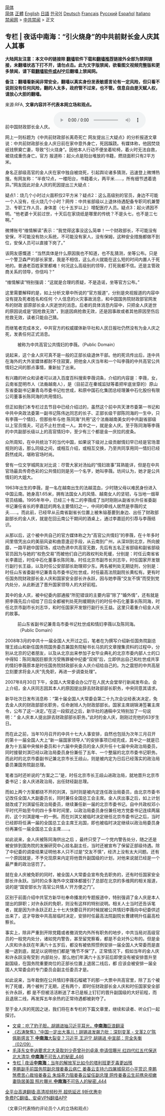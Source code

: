  <!-- 面包屑导航 --> <div class="breadcrumb"><!-- GTranslate: https://gtranslate.io/ -->  <div class="switcher notranslate">  <div class="selected">  <a href="#" onclick="return false;"> 简体</a>  </div>  <div class="option">  <a href="https://www.bannedbook.org" onclick="doGTranslate('zh-CN|zh-CN');jQuery('div.switcher div.selected a').html(jQuery(this).html());return false;" title="简体中文" class="nturl selected"> 简体</a>  <a href="https://www.bannedbook.org/zh-tw/" onclick="doGTranslate('zh-CN|zh-TW');jQuery('div.switcher div.selected a').html(jQuery(this).html());return false;" title="繁體中文" class="nturl"> 正體</a>  <a href="https://www.bannedbook.org/en/" onclick="doGTranslate('zh-CN|en');jQuery('div.switcher div.selected a').html(jQuery(this).html());return false;" title="English" class="nturl"> English</a>  <a href="https://www.bannedbook.org/ja/" onclick="doGTranslate('zh-CN|ja');jQuery('div.switcher div.selected a').html(jQuery(this).html());return false;" title="日本語" class="nturl"> 日語</a>  <a href="https://www.bannedbook.org/ko/" onclick="doGTranslate('zh-CN|ko');jQuery('div.switcher div.selected a').html(jQuery(this).html());return false;" title="한국어" class="nturl"> 한국어</a>  <a href="https://www.bannedbook.org/de/" onclick="doGTranslate('zh-CN|de');jQuery('div.switcher div.selected a').html(jQuery(this).html());return false;" title="Deutsch" class="nturl"> Deutsch</a>  <a href="https://www.bannedbook.org/fr/" onclick="doGTranslate('zh-CN|fr');jQuery('div.switcher div.selected a').html(jQuery(this).html());return false;" title="Français" class="nturl"> Français</a>  <a href="https://www.bannedbook.org/ru/" onclick="doGTranslate('zh-CN|ru');jQuery('div.switcher div.selected a').html(jQuery(this).html());return false;" title="Русский" class="nturl"> Русский</a>  <a href="https://www.bannedbook.org/es/" onclick="doGTranslate('zh-CN|es');jQuery('div.switcher div.selected a').html(jQuery(this).html());return false;" title="Español" class="nturl"> Español</a>  <a href="https://www.bannedbook.org/it/" onclick="doGTranslate('zh-CN|it');jQuery('div.switcher div.selected a').html(jQuery(this).html());return false;" title="Italiano" class="nturl"> Italiano</a>  </div>  </div>      <div class='breadcrumb-sub'><!-- Breadcrumb NavXT 6.3.0 --> <a href="https://www.bannedbook.org/" class="home">禁闻网</a> &gt; <a href="https://www.bannedbook.org/bnews/cbnews/" class="category">中共禁闻</a> &gt; 正文</div></div><h2>专栏 | 夜话中南海：“引火烧身”的中共前财长金人庆其人其事</h2> <p class="notice"><b>大陆网友注意：本文中的链接除 <a href="https://github.com/bannedbook/fanqiang" >翻墙</a>软件下载和<a href="https://github.com/killgcd/justmysocks/blob/master/README.md">翻墙推荐</a>链接外全部为禁网链接，未翻墙状态下打不开，请勿点击。此为文字版禁闻，欲看图文视频完整版和更多禁闻，请下载<a href="https://github.com/bannedbook/fanqiang">翻墙软件或APP</a>后翻墙上禁闻网。</p><p>备注：翻墙看新闻非常安全，翻墙以真实身份发表敏感言论有一定风险，但只看不说则没有任何风险，翻的人太多，政府管不过来，也不管。信息自由是天赋人权，请放心大胆的翻墙。</b></p>  <div class="entry"> <p>来源:RFA, <strong>文章内容并不代表本网立场和观点。</strong></p> <p>&#21069;&#20013;&#22269;&#36130;&#25919;&#37096;&#38271;&#37329;&#20154;&#24198;&#12290;             <audio controls="controls" preload="metadata" src="https://www.rfa.org/mandarin/zhuanlan/yehuazhongnanhai/gx-08302021141754.html/@@stream" type="audio/mpeg"></audio></p> <p>&#32593;&#19978;&#19968;&#21017;&#26631;&#39064;&#20026;&#12298;&#20013;&#20849;&#21069;&#36130;&#25919;&#37096;&#38271;&#31163;&#22855;&#27515;&#20129; &#32593;&#21451;&#25552;&#20986;&#19977;&#22823;&#30097;&#28857;&#12299;&#30340;&#20998;&#26512;&#25253;&#36947;&#25991;&#31456;&#35828;&#65306;&#20013;&#20849;&#21069;&#36130;&#25919;&#37096;&#38271;&#37329;&#20154;&#24198;&#26085;&#21069;&#22312;&#23478;&#20013;&#24847;&#22806;&#36523;&#20129;&#65292;&#27515;&#22240;&#36426;&#36343;&#12290;&#26377;&#23186;&#20307;&#31216;&#65292;&#20182;&#22240;&#28954;&#28903;&#32440;&#38065;&#31085;&#22880;&#20129;&#22971;&#65292;&#23548;&#33268;&#8220;&#24341;&#28779;&#28903;&#36523;&#8221;&#12290;&#22240;&#20182;&#26412;&#20154;&#34892;&#21160;&#19981;&#20415;&#22352;&#30528;&#36718;&#26885;&#65292;&#30528;&#28779;&#26102;&#26080;&#27861;&#33258;&#25937;&#65292;&#34987;&#28903;&#25104;&#37325;&#20260;&#36523;&#20129;&#12290;&#23448;&#26041; &#25253;&#36947;&#31216;&#65306;&#36215;&#28779;&#28857;&#26159;&#38451;&#21488;&#22534;&#25918;&#30340;&#20070;&#31821;&#65292;&#29123;&#28903;&#38754;&#31215;&#21482;&#26377;2&#24179;&#26041;&#31859;&#12290;</p> <p>&#36523;&#21517;&#27491;&#37096;&#32423;&#39640;&#23448;&#30340;&#37329;&#20154;&#24198;&#22312;&#23478;&#20013;&#29420;&#33258;&#34987;&#28903;&#27515;&#65292;&#24341;&#36215;&#33286;&#35770;&#35832;&#22810;&#29468;&#27979;&#65292;&#36805;&#36895;&#30331;&#19978;&#24494;&#21338;&#28909;&#25628;&#12290;&#26377;&#32593;&#21451;&#31216;&#65306;&#8220;&#21322;&#22812;12&#28857;&#65292;&#19968;&#27004;&#38451;&#21488;&#65292;&#20070;&#31821;&#30528;&#28779;&#65292;&#20004;&#24179;&#31859;&#8230;&#8230;&#65292;&#25152;&#26377;&#32454;&#33410;&#36879;&#30528;&#35809;&#24322;&#12290;&#8221;&#32593;&#21451;&#22240;&#27492;&#23545;&#37329;&#20154;&#24198;&#30340;&#27515;&#22240;&#25552;&#20986;&#19977;&#22823;&#30097;&#28857;&#65306;</p> <p>&#30097;&#28857;1&#65306;&#28903;&#20960;&#20010;&#23567;&#26102;&#36807;&#28779;&#38754;&#31215;&#20165;2&#24179;&#26041;&#31859;&#65311;&#30097;&#28857;2&#65306;&#36825;&#20040;&#39640;&#32423;&#21035;&#30340;&#23448;&#21592;&#65292;&#36523;&#36793;&#19981;&#21487;&#33021;&#19968;&#20010;&#20154;&#27809;&#26377;&#65292;&#20219;&#28779;&#28903;&#20960;&#20010;&#23567;&#26102;&#65311;&#32593;&#20256;&#65306;&#20013;&#20849;&#30465;&#37096;&#32423;&#20197;&#19978;&#36864;&#20241;&#24453;&#36935;&#37197;&#22791;&#19987;&#32844;&#21496;&#26426;&#20860;&#35686;&#21355;&#12289;&#19987;&#32844;&#24037;&#20316;&#20154;&#21592;&#65292;&#36523;&#20307;&#24046;&#65288;&#19971;&#21313;&#20116;&#23681;&#20197;&#19978;&#65289;&#22686;&#37197;&#21307;&#30103;&#20154;&#21592;&#12290;&#30097;&#28857;3&#65306;&#36215;&#28779;&#35825;&#22240;&#19981;&#26126;&#12290;&#8220;&#20182;&#32769;&#23110;&#21313;&#22825;&#21069;&#36807;&#19990;&#65292;&#21313;&#22825;&#21518;&#22312;&#23478;&#28903;&#32440;&#26159;&#21738;&#37324;&#30340;&#20256;&#32479;&#65311;&#19981;&#26159;&#22836;&#19971;&#65292;&#20063;&#19981;&#26159;&#19977;&#19971;&#21834;&#12290;&#8221;</p> <p>&#24494;&#21338;&#36134;&#21495;&#8220;&#32500;&#24773;&#35299;&#35835;&#8221;&#34920;&#31034;&#65306;&#8220;&#25105;&#35273;&#24471;&#36825;&#20107;&#27809;&#36825;&#20040;&#31616;&#21333;&#65281;&#19968;&#20010;&#36130;&#25919;&#37096;&#38271;&#65292;&#19981;&#21487;&#33021;&#27809;&#26377;&#23433;&#20445;&#65292;&#19981;&#21487;&#33021;&#27809;&#26377;&#38450;&#28779;&#31995;&#32479;&#65292;&#19981;&#21487;&#33021;&#27809;&#26377;&#23478;&#20154;&#65292;&#27809;&#26377;&#20445;&#22982;&#65292;&#36825;&#31181;&#23433;&#20840;&#25514;&#26045;&#37117;&#20570;&#19981;&#21040;&#20301;&#65292;&#23433;&#20445;&#20154;&#21592;&#21487;&#20197;&#30452;&#25509;&#19979;&#23703;&#20102;&#12290;&#8221;</p> <p>&#35813;&#32593;&#21451;&#24863;&#24936;&#36947;&#65306;&#8220;&#24403;&#28982;&#20855;&#20307;&#26159;&#20160;&#20040;&#21407;&#22240;&#25105;&#20063;&#19981;&#30693;&#36947;&#65292;&#20063;&#19981;&#20081;&#29468;&#27979;&#65292;&#22352;&#31561;&#20844;&#24067;&#12290;&#21482;&#26159;&#19968;&#20010;&#35686;&#21355;&#26862;&#20005;&#30340;&#37096;&#38271;&#23478;&#37324;&#65292;&#25105;&#26159;&#19981;&#30456;&#20449;&#65292;&#36825;&#20040;&#28857;&#28779;&#23601;&#33021;&#22312;&#36825;&#20040;&#30701;&#30340;&#26102;&#38388;&#20869;&#32622;&#20154;&#20110;&#27515;&#22320;&#30340;&#12290;&#26222;&#36890;&#32769;&#30334;&#22995;&#23478;&#37324;&#37117;&#38590;&#65281;&#20309;&#20917;&#36825;&#20040;&#39640;&#32423;&#21035;&#30340;&#39046;&#23548;&#65292;&#25171;&#27515;&#25105;&#37117;&#19981;&#20449;&#12290;&#36824;&#26159;&#20027;&#31649;&#25919;&#21830;&#20851;&#31995;&#30340;&#39046;&#23548;&#65292;&#20320;&#20449;&#21527;&#65311;&#8221;</p> <p>&#8220;&#32500;&#24773;&#35299;&#35835;&#8221;&#29305;&#21035;&#24378;&#35843;&#65306;&#8220;&#36825;&#23601;&#26159;&#21512;&#29702;&#30340;&#36136;&#30097;&#65292;&#19981;&#26159;&#36896;&#35875;&#65292;&#22352;&#31561;&#23448;&#26041;&#20844;&#24067;&#12290;&#8221;</p>  <p>&#36825;&#37324;&#38656;&#35201;&#35299;&#37322;&#30340;&#26159;&#65292;&#22914;&#19978;&#20998;&#26512;&#25991;&#31456;&#20013;&#25152;&#35828;&#30340;&#8220;&#23448;&#26041;&#25253;&#36947;&#8220;&#65292;&#20998;&#21035;&#26159;&#22830;&#35270;&#25253;&#36947;&#30340;&#20869;&#23481;&#20013;&#27809;&#26377;&#25552;&#21450;&#27515;&#32773;&#22995;&#21517;&#21644;&#20219;&#20309; &#20010;&#20154;&#20449;&#24687;&#30340;&#28779;&#28798;&#20107;&#25925;&#28040;&#24687;&#65292;&#21644;&#20013;&#22269;&#22269;&#21153;&#38498;&#36130;&#25919;&#37096;&#23448;&#32593;&#21457;&#24067;&#30340;&#36130;&#25919; &#37096;&#21407;&#37096;&#38271;&#37329;&#20154;&#24198;&#36893;&#19990;&#30340;&#28040;&#24687;&#12290;&#21518;&#32773;&#30340;&#20855;&#20307;&#28040;&#24687;&#20869;&#23481;&#20013;&#65292;&#21482;&#25226;&#37329;&#20154;&#24198;&#36893;&#19990;&#30340;&#21407;&#22240;&#35828;&#25104;&#26159;&#8220;&#22240;&#25250;&#25937;&#26080;&#25928;&#8221;&#65292;&#21040;&#24213;&#22240;&#30149;&#25250;&#25937;&#26080;&#25928;&#65292;&#36824;&#26159;&#22240;&#20107;&#25925;&#25110;&#32773;&#20854;&#20182;&#21407;&#22240;&#33267;&#20260;&#21518;&#25250;&#25937;&#26080;&#25928;&#65292;&#35835;&#32773;&#21482;&#33021;&#33258;&#24049;&#29468;&#12290;</p> <p>&#32780;&#32487;&#31508;&#32773;&#23436;&#25104;&#26412;&#25991;&#65292;&#20013;&#20849;&#23448;&#26041;&#30340;&#26435;&#23041;&#23186;&#20307;&#26032;&#21326;&#31038;&#21644;&#20154;&#27665;&#26085;&#25253;&#31038;&#20173;&#28982;&#27809;&#26377;&#20026;&#37329;&#20154;&#24198;&#20043;&#27515;&#65292;&#21457;&#34920;&#20219;&#20309;&#27491;&#24335;&#28040;&#24687;&#12290;</p> <p><figure> <figcaption>&#34987;&#31216;&#20026;&#20013;&#20849;&#39640;&#23448;&#20844;&#20849;&#24773;&#22919;&#30340;&#26446;&#34183;&#12290;&#65288;Public Domain&#65289;</figcaption></figure> <p>&#35828;&#36215;&#26469;&#65292;&#36825;&#20010;&#37329;&#20154;&#24198;&#21487;&#30495;&#19981;&#26159;&#19968;&#33324;&#30340;&#27491;&#37096;&#38271;&#32423;&#36864;&#20241;&#24178;&#37096;&#12290;&#20182;&#30340;&#27515;&#35759;&#20256;&#20986;&#21518;&#65292;&#36830;&#20013;&#20849;&#22312;&#28023;&#22806;&#30340;&#22823;&#22806;&#23459;&#23186;&#20307;&#37117;&#32784;&#19981;&#20303;&#23490;&#23518;&#65292;&#25226;&#20182;&#37329;&#20154;&#24198;&#24403;&#24180;&#21644;&#19968;&#20010;&#21483;&#26446;&#34183;&#30340;&#20013;&#20849;&#39640;&#23448;&#20844;&#20849;&#24773;&#22919;&#20043;&#38388;&#30340;&#37027;&#28857;&#20107;&#24773;&#65292;&#37325;&#26032;&#25199;&#20102;&#20986;&#26469;&#12290;</p> <p>&#26377;&#20852;&#36259;&#30340;&#21548;&#20247;&#21644;&#35835;&#32773;&#21487;&#20197;&#36827;&#20837;&#30334;&#24230;&#30334;&#31185;&#25628;&#32034;&#26446;&#34183;&#35789;&#26465;&#65292;&#20171;&#32461;&#30340;&#20869;&#23481;&#26159;&#65306;&#26446;&#34183;&#65292;&#22899;&#65292;&#20113;&#21335;&#30465;&#26118;&#26126;&#24066;&#20154;&#65288;&#27861;&#35028;&#36234;&#21335;&#20154;&#65289;&#65292;&#26159;&#65288;&#30446;&#21069;&#27491;&#22312;&#31206;&#22478;&#30417;&#29425;&#31561;&#30528;&#25226;&#29282;&#24213;&#22352;&#31359;&#30340;&#65289;&#21407;&#23665;&#19996;&#30465;&#22996;&#21103;&#20070;&#35760;&#20860;&#38738;&#23707;&#24066;&#22996;&#20070;&#35760;&#26460;&#19990;&#25104;&#65292;&#21644;&#21407;&#20013;&#22269;&#30707;&#21270;&#38598;&#22242;&#24635;&#32463;&#29702;&#20860;&#20013;&#30707;&#21270;&#32929;&#20221;&#26377;&#38480;&#20844;&#21496;&#33891;&#20107;&#38271;&#38472;&#21516;&#28023;&#30340;&#20849;&#29992;&#24773;&#22919;&#12290;</p> <p>&#20294;&#27491;&#22914;&#25105;&#20204;&#26412;&#19987;&#26639;&#36807;&#21435;&#33410;&#30446;&#20013;&#24050;&#32463;&#20171;&#32461;&#36807;&#30340;&#65292;&#34429;&#28982;&#36825;&#20010;&#21069;&#20013;&#20849;&#22825;&#27941;&#24066;&#22996;&#31532;&#19968;&#20070;&#35760;&#21644;&#20013;&#20849;&#20013;&#22830;&#25919;&#27861;&#22996;&#31532;&#19968;&#21103;&#20070;&#35760;&#38472;&#20255;&#36798;&#21516;&#24535;&#30340;&#38271;&#23376;&#12289;&#27491;&#37096;&#38271;&#32423;&#24178;&#37096;&#38472;&#21516;&#28023;&#30340;&#19968;&#29983;&#20013;&#65292;&#21482;&#26377;&#26446;&#34183;&#19968;&#20010;&#24773;&#22919;&#65292;&#20294;&#37027;&#20123;&#24180;&#19982;&#20182; &#38472;&#21516;&#28023;&#8220;&#20849;&#29992;&#8221;&#36825;&#20010;&#27861;&#35028;&#36234;&#21335;&#32654;&#22899;&#30340;&#20013;&#20849;&#21103;&#30465;&#37096;&#32423;&#20197;&#19978;&#23448;&#21592;&#24773;&#22827;&#65292;&#21487;&#36828;&#19981;&#27490;&#26460;&#19990;&#25104;&#19968;&#20154;&#12290;&#20854;&#20013;&#20043;&#19968;&#65292;&#23601;&#26159;&#37329;&#20154;&#24198;&#12290;&#33267;&#20110;&#38472;&#21516;&#28023;&#31561;&#26446;&#34183;&#30340;&#20013;&#20849;&#21103;&#37096;&#38271;&#32423;&#20197;&#19978;&#30340;&#39640;&#23448;&#24773;&#22919;&#20013;&#65292;&#33267;&#23569;&#26377;&#19977;&#20010;&#37117;&#26159;&#37329;&#19968;&#24198;&#25289;&#30340;&#30382;&#26465;&#12290;</p> <p>&#20247;&#25152;&#21608;&#30693;&#65292;&#22312;&#20013;&#20849;&#32479;&#27835;&#19979;&#30340;&#24403;&#20195;&#20013;&#22269;&#65292;&#22914;&#26524;&#35828;&#19979;&#32423;&#23545;&#19978;&#32423;&#36129;&#29486;&#24773;&#22919;&#26089;&#24050;&#32463;&#26159;&#23448;&#22330;&#28508;&#35268;&#21017;&#30340;&#35805;&#65292;&#37027;&#20040;&#21516;&#32423;&#20043;&#38388;&#65292;&#25110;&#30456;&#20114;&#20171;&#32461;&#65292;&#25110;&#30456;&#20114;&#20132;&#25442;&#65292;&#20035;&#33267;&#20849;&#21516;&#20139;&#29992;&#21516;&#19968;&#24773;&#22919;&#24050;&#32463;&#34074;&#28982;&#25104;&#39118;&#65292;&#22570;&#31216;&#23448;&#22330;&#26102;&#23578;&#12290;</p> <p>&#26366;&#26377;&#19968;&#20301;&#25991;&#23398;&#22478;&#32593;&#21451;&#23545;&#27604;&#35828;&#65306;&#23613;&#31649;&#22823;&#23478;&#23545;&#27748;&#28799;&#30340;&#8220;&#24773;&#22919;&#25925;&#20107;&#8221;&#32819;&#29087;&#33021;&#35814;&#65292;&#20294;&#26159;&#22312;&#20013;&#20849;&#23448;&#22330;&#26368;&#20855;&#20256;&#22855;&#33394;&#24425;&#30340;&#20844;&#20849;&#24773;&#22919;&#21017;&#26159;&#21478;&#19968;&#20010;&#21517;&#23383;&#65292;&#22905;&#21483;&#26446;&#34183;&#12290;&#22346;&#38388;&#35748;&#20026;&#65292;&#22905;&#25165;&#26159;&#20844;&#20849;&#24773;&#22919;&#30340;&#22823;&#22992;&#22823;&#12290;</p> <p>1963&#24180;&#20986;&#29983;&#30340;&#26446;&#34183;&#65292;&#26159;&#19968;&#21517;&#22312;&#36234;&#21335;&#20986;&#29983;&#30340;&#27861;&#36234;&#28151;&#34880;&#65292;&#23569;&#26102;&#38543;&#29238;&#27597;&#20197;&#38590;&#27665;&#36523;&#20221;&#36827;&#20837;&#20013;&#22269;&#20113;&#21335;&#12290;&#22905;&#36523;&#39640;1.65&#31859;&#65292;&#25317;&#26377;&#27861;&#22269;&#22899;&#20154;&#30340;&#39118;&#24773;&#12289;&#36234;&#21335;&#22899;&#20154;&#30340;&#22362;&#38887;&#65292;&#19982;&#24403;&#22320;&#19968;&#28895;&#33609;&#23448;&#21592;&#32467;&#23130;&#12290;1995&#24180;&#24180;&#20013;&#65292;&#24050;&#32463;&#19977;&#21313;&#26377;&#20108;&#30340;&#26446;&#34183;&#25104;&#20102;&#24403;&#26102;&#21018;&#21018;&#20174;&#21103;&#30465;&#38271;&#21319;&#20219;&#30465;&#22996;&#21103;&#20070;&#35760;&#20860;&#20219;&#30465;&#38271;&#30340;&#26446;&#22025;&#24311;&#30340;&#20004;&#21517;&#20027;&#35201;&#24773;&#22919;&#20043;&#19968;&#65292;&#20013;&#38388;&#30340;&#29301;&#32447;&#20154;&#23621;&#28982;&#26159;&#26446;&#34183;&#30340;&#19976;&#22827;&#8230;&#8230;&#12290;&#32780;&#27492;&#21069;&#65292;&#24050;&#32463;&#26089;&#20174;&#20113;&#21335;&#30465;&#21103;&#30465;&#38271;&#20301;&#32622;&#19978;&#34987;&#26417;&#38229;&#22522;&#35201;&#21040;&#36523;&#36793;&#12289;&#20986;&#20219;&#20102;&#36130;&#25919;&#37096;&#21103;&#37096;&#38271;&#30340;&#37329;&#20154;&#24198;&#65292;&#23601;&#26159;&#22312;&#22238;&#20113;&#21335;&#20844;&#24178;&#26399;&#38388;&#30340;&#37202;&#26700;&#19978;&#65292;&#36890;&#36807;&#26446;&#22025;&#24311;&#30340;&#24341;&#33616;&#19982;&#26446;&#34183;&#32467;&#35782;&#12290;</p>  <p>&#20174;&#37027;&#20197;&#21518;&#65292;&#36825;&#20010;&#34987;&#20013;&#20849;&#33258;&#24049;&#30340;&#23448;&#26041;&#23186;&#20307;&#31216;&#20043;&#20026;&#8220;&#39640;&#23448;&#20844;&#20849;&#24773;&#22919;&#8221;&#30340;&#26446;&#34183;&#65292;&#22312;&#21313;&#24180;&#22810;&#26102;&#38388;&#37324;&#20511;&#20973;&#20986;&#20247;&#30340;&#32654;&#20029;&#39118;&#23039;&#21644;&#26354;&#24847;&#36898;&#36814;&#25163;&#27573;&#65292;&#20174;&#20113;&#21335;&#21040;&#24191;&#24030;&#65292;&#20174;&#28145;&#22323;&#21040;&#21271;&#20140;&#65292;&#25152;&#21521;&#25259;&#38753;&#65292;&#19968;&#36335;&#24179;&#36255;&#20013;&#22269;&#23448;&#22330;&#65292;&#25104;&#21151;&#33394;&#35825;&#20013;&#20849;&#39640;&#23448;&#26080;&#25968;&#65292;&#20808;&#21518;&#26377;&#20116;&#21517;&#27491;&#30465;&#37096;&#32423;&#21644;&#21103;&#30465;&#37096;&#32423;&#23448;&#21592;&#22240;&#20026;&#19982;&#22905;&#30340;&#8220;&#26435;&#33394;&#20132;&#26131;&#8221;&#32780;&#34987;&#20182;&#20204;&#33258;&#24049;&#30340;&#25919;&#26435;&#21028;&#22788;&#27515;&#32531;&#65292;&#20998;&#21035;&#26159;&#65306;&#26102;&#20219;&#20113;&#21335;&#30465;&#30465;&#38271;&#26446;&#22025;&#24311;&#65292;&#26102;&#20219;&#20013;&#30707;&#21270;&#33891;&#20107;&#38271;&#38472;&#21516;&#28023;&#65292;&#26102;&#20219;&#21271;&#20140;&#24066;&#21103;&#24066;&#38271;&#21016;&#24535;&#21326;&#65292;&#26102;&#20219;&#22269;&#23478;&#24320;&#21457;&#38134;&#34892;&#21103;&#34892;&#38271;&#29579;&#30410;&#65292;&#20197;&#21450;&#26102;&#20219;&#20844;&#23433;&#37096;&#37096;&#38271;&#21161;&#29702;&#37073;&#23569;&#19996;&#12290;&#20004;&#21517;&#34987;&#21028;&#22788;&#26080;&#26399;&#24466;&#21009;&#65292;&#20998;&#21035;&#26159;&#65306;&#26102;&#20219;&#23665;&#19996;&#30465;&#22996;&#21103;&#20070;&#35760;&#20860;&#38738;&#23707;&#24066;&#22996;&#20070;&#35760;&#26460;&#19990;&#25104;&#65292;&#26102;&#20219;&#26368;&#39640;&#27861;&#38498;&#21103;&#38498;&#38271;&#40644;&#26494;&#26377;&#12290;&#26356;&#26377;&#26102;&#20219;&#22269;&#21153;&#38498;&#36130;&#25919;&#37096;&#38271;&#37329;&#20154;&#24198;&#21644;&#22269;&#23478;&#23433;&#20840;&#37096;&#38271;&#35768;&#27704;&#36291;&#65292;&#22240;&#19982;&#22905;&#26446;&#34183;&#8220;&#20132;&#21451;&#19981;&#24910;&#8221;&#32780;&#21463;&#21040;&#20826;&#20869;&#22788;&#20998;&#65292;&#20174;&#27492;&#26029;&#36865;&#20102;&#26187;&#21319;&#22269;&#23478;&#39046;&#23548;&#20154;&#30340;&#22823;&#22909;&#21069;&#31243;&#12290;</p> <p>&#20854;&#20013;&#30340;&#37329;&#20154;&#24198;&#65292;&#34987;&#20013;&#32426;&#22996;&#20869;&#37096;&#36890;&#25253;&#8220;&#25152;&#29359;&#38169;&#35823;&#30340;&#20027;&#35201;&#20869;&#23481;&#8221;&#38500;&#20102;&#8220;&#23130;&#22806;&#24773;&#8221;&#65292;&#36824;&#26377;&#23601;&#26159;&#25226;&#26446;&#34183;&#20808;&#21518;&#20171;&#32461;&#32473;&#20102;&#26085;&#21518;&#20840;&#37117;&#34987;&#21028;&#22788;&#27515;&#21009;&#32531;&#26399;&#25191;&#34892;&#30340;&#26102;&#20219;&#20013;&#30707;&#21270;&#33891;&#20107;&#38271;&#38472;&#21516;&#28023;&#65292;&#26102;&#20219;&#21271;&#20140;&#24066;&#21103;&#24066;&#38271;&#21016;&#24535;&#21326;&#65292;&#21644;&#26102;&#20219;&#22269;&#23478;&#24320;&#21457;&#38134;&#34892;&#21103;&#34892;&#38271;&#29579;&#30410;&#12290;&#36825;&#37324;&#21482;&#30528;&#37325;&#20171;&#32461;&#37329;&#20154;&#24198;&#30340;&#25925;&#20107;&#12290;</p> <p><figure> <figcaption>&#21069;&#23665;&#19996;&#30465;&#21103;&#20070;&#35760;&#20860;&#38738;&#23707;&#24066;&#22996;&#20070;&#35760;&#26460;&#19990;&#25104;&#21644;&#24773;&#22919;&#26446;&#34183;&#20197;&#21450;&#38472;&#21516;&#28023;&#12290;&#65288;Public Domain&#65289;</figcaption></figure> <p>2008&#24180;3&#26376;&#30340;&#20013;&#20849;&#21313;&#19968;&#23626;&#20840;&#22269;&#20154;&#22823;&#24320;&#36807;&#20043;&#21518;&#65292;&#31508;&#32773;&#22312;&#20026;&#25776;&#20889;&#20171;&#32461;&#26032;&#20219;&#22269;&#21153;&#38498;&#21103;&#24635;&#29702;&#29579;&#27495;&#23665;&#21644;&#26032;&#20219;&#22269;&#21153;&#38498;&#22269;&#21153;&#22996;&#21592;&#20860;&#22269;&#21153;&#38498;&#31192;&#20070;&#38271;&#39532;&#20975;&#30340;&#25991;&#31456;&#25628;&#38598;&#36164;&#26009;&#30340;&#36807;&#31243;&#20013;&#65292;&#20998;&#21035;&#20174;&#21271;&#20140;&#30340;&#35760;&#32773;&#26379;&#21451;&#65292;&#20197;&#21450;&#20174;&#21271;&#20140;&#20986;&#26469;&#21442;&#21152;&#23376;&#22899;&#27605;&#19994;&#20856;&#31036;&#30340;&#21271;&#20140;&#24066;&#22996;&#20869;&#37096;&#20154;&#22763;&#30340;&#21475;&#20013;&#24471;&#30693;&#65306;&#38472;&#21516;&#28023;&#22240;&#24040;&#39069;&#36138;&#27745;&#21463;&#36159;&#32618;&#34987;&#20013;&#32426;&#22996;&#8220;&#21452;&#35268;&#8221;&#21518;&#65292;&#31435;&#21363;&#20379;&#20986;&#33258;&#24049;&#21644;&#26460;&#19990;&#25104;&#20849;&#20139;&#30340;&#24773;&#22919;&#26446;&#34183;&#21407;&#26412;&#26159;&#26102;&#20219;&#22269;&#21153;&#38498;&#36130;&#25919;&#37096;&#38271;&#37329;&#20154;&#24198;&#20171;&#32461;&#32473;&#33258;&#24049;&#30340;&#12290;&#20026;&#20043;&#38663;&#24594;&#30340;&#20013;&#20849;&#39640;&#23618;&#31435;&#21051;&#35201;&#27714;&#23558;&#37329;&#20154;&#24198;&#8220;&#20808;&#20813;&#32844;&#65292;&#20877;&#36827;&#19968;&#27493;&#35843;&#26597;&#22788;&#29702;&#8221;&#12290;</p> <p>2007&#24180;8&#26376;30&#26085;&#19979;&#21320;&#65292;&#20840;&#22269;&#20154;&#22823;&#24120;&#22996;&#20250;&#21150;&#20844;&#21381;&#22312;&#20154;&#27665;&#22823;&#20250;&#22530;&#20030;&#34892;&#26032;&#38395;&#21457;&#24067;&#20250;&#12290;&#20250;&#19978;&#20171;&#32461;&#65292;&#37329;&#20154;&#24198;&#21516;&#24535;&#22240;&#20854;&#26412;&#20154;&#30340;&#21407;&#22240;&#25552;&#20986;&#36766;&#21435;&#36130;&#25919;&#37096;&#37096;&#38271;&#32844;&#21153;&#65292;&#20013;&#22830;&#21516;&#24847;&#20854;&#35831;&#27714;&#12290;</p> <p>&#26032;&#21326;&#31038;&#27425;&#26085;&#21457;&#24067;&#28040;&#24687;&#31216;&#65306;&#8220;&#31532;&#21313;&#23626;&#20840;&#22269;&#20154;&#22823;&#24120;&#22996;&#20250;&#31532;&#20108;&#21313;&#20061;&#27425;&#20250;&#35758;&#32463;&#34920;&#20915;&#20915;&#23450;&#65292;&#20813;&#21435;&#37329;&#20154;&#24198;&#30340;&#36130;&#25919;&#37096;&#37096;&#38271;&#32844;&#21153;&#65292;&#20219;&#21629;&#35874;&#26093;&#20154;&#20026;&#36130;&#25919;&#37096;&#37096;&#38271;&#12290;&#22269;&#23478;&#20027;&#24109;&#32993;&#38182;&#28059;&#31614;&#32626;&#20027;&#24109;&#20196;&#65292;&#20844;&#24067;&#20102;&#36825;&#19968;&#20915;&#23450;&#12290;&#8221;&#22312;&#36825;&#19968;&#27573;&#21465;&#36848;&#20043;&#21518;&#65292;&#26032;&#21326;&#31038;&#30340;&#36890;&#31295;&#20013;&#21448;&#29305;&#21035;&#21152;&#20102;&#19968;&#21477;&#35828;&#26126;&#65306;&#8220; &#37329;&#20154;&#24198;&#26412;&#20154;&#25552;&#20986;&#36766;&#21435;&#36130;&#25919;&#37096;&#37096;&#38271;&#32844;&#21153;&#12290;&#8221;&#27492;&#26102;&#30340;&#37329;&#20154;&#24198;&#65292;&#21018;&#21018;&#36807;&#23436;&#20182;&#30340;63&#23681;&#29983;&#26085;&#12290;</p> <p>&#32780;&#22312;&#27492;&#20043;&#21069;&#65292;&#24403;&#24180;10&#26376;&#21484;&#24320;&#30340;&#20013;&#20849;&#21313;&#19971;&#22823;&#20154;&#20107;&#23433;&#25490;&#65292;&#33258;&#28982;&#20063;&#21253;&#25324;&#20026;&#27425;&#24180;&#19977;&#26376;&#21484;&#24320;&#30340;&#31532;&#21313;&#19968;&#23626;&#20840;&#22269;&#20154;&#22823;&#19978;&#8220;&#26032;&#19968;&#23626;&#22269;&#23478;&#39046;&#23548;&#20154;&#8221;&#30340;&#23433;&#25490;&#20107;&#39033;&#24050;&#32463;&#23436;&#25104;&#65292;&#20854;&#20013;&#20043;&#19968;&#23601;&#26159;&#24050;&#36523;&#20026;&#21313;&#20116;&#23626;&#20013;&#22830;&#20505;&#34917;&#22996;&#21592;&#21644;&#21313;&#20845;&#23626;&#20013;&#22830;&#22996;&#21592;&#30340;&#37329;&#20154;&#24198;&#21319;&#20219;&#21313;&#19971;&#23626;&#20013;&#22830;&#25919;&#27835;&#23616;&#22996;&#21592;&#65292;&#21516;&#26102;&#25509;&#26367;&#21016;&#28103;&#24050;&#32463;&#20197;&#25919;&#27835;&#23616;&#22996;&#21592;&#36523;&#20221;&#20860;&#20219;&#20102;&#20116;&#24180;&#12289;&#19968;&#20010;&#25972;&#23626;&#30340;&#21271;&#20140;&#24066;&#22996;&#20070;&#35760;&#32844;&#21153;&#12290;&#32780;&#27492;&#26102;&#30340;&#21271;&#20140;&#24066;&#22996;&#21103;&#20070;&#35760;&#20860;&#21271;&#20140;&#24066;&#38271;&#29579;&#27495;&#23665;&#65292;&#21017;&#26159;&#34987;&#20869;&#23450;&#20026;&#26085;&#21518;&#24050;&#32463;&#33853;&#23454;&#30340;&#25919;&#27835;&#23616;&#22996;&#21592;&#20860;&#22269;&#21153;&#38498;&#21103;&#24635;&#29702;&#12290;</p> <p>&#31508;&#32773;&#24403;&#26102;&#36824;&#21548;&#35828;&#30340;&#8220;&#26041;&#26696;&#20043;&#20108;&#8221;&#26159;&#65292;&#26102;&#20219;&#21271;&#20140;&#24066;&#38271;&#29579;&#27495;&#23665;&#36827;&#25919;&#27835;&#23616;&#65292;&#23601;&#22320;&#26187;&#21319;&#21271;&#20140;&#24066;&#22996;&#20070;&#35760;&#65307;&#37329;&#20154;&#24198;&#36827;&#25919;&#27835;&#23616;&#65292;&#20986;&#20219;&#36130;&#32463;&#21103;&#24635;&#29702;&#12290;</p> <p>&#32780;&#22914;&#19978;&#20004;&#20010;&#26041;&#26696;&#37117;&#32469;&#19981;&#24320;&#30340;&#21016;&#28103;&#65292;&#24403;&#26102;&#21017;&#26159;&#34987;&#20869;&#23450;&#36830;&#20219;&#25919;&#27835;&#23616;&#22996;&#21592;&#65292;&#30001;&#21271;&#20140;&#24066;&#22996;&#20070;&#35760;&#25913;&#20219;&#20840;&#22269;&#20154;&#22823;&#21103;&#22996;&#21592;&#38271;&#65292;&#21516;&#26102;&#20860;&#20219;&#20840;&#22269;&#24635;&#24037;&#20250;&#20027;&#24109;&#12290;&#37329;&#20154;&#24198;&#20986;&#20107;&#20043;&#21518;&#65292;&#22914;&#19978;&#35745;&#21010;&#23601;&#25913;&#25104;&#20102;&#21016;&#28103;&#30041;&#20219;&#25919;&#27835;&#23616;&#22996;&#21592;&#65292;&#32487;&#32493;&#20860;&#20219;&#26032;&#19968;&#23626;&#30340;&#21271;&#20140;&#24066;&#22996;&#20070;&#35760;&#12290;&#33258;&#20013;&#20849;&#25919;&#26435;&#37011;&#23567;&#24179;&#26102;&#20195;&#24320;&#22987;&#33267;&#20170;&#30340;&#22235;&#21313;&#22810;&#24180;&#26102;&#38388;&#37324;&#65292;&#20197;&#25919;&#27835;&#23616;&#22996;&#21592;&#36523;&#20221;&#20860;&#20219;&#22320;&#26041;&#20826;&#22996;&#20070;&#35760;&#36830;&#32493;&#20004;&#23626;&#30340;&#65292;&#36825;&#20010;&#21016;&#28103;&#26159;&#21807;&#19968;&#30340;&#19968;&#20363;&#12290;&#32780;&#22312;&#21016;&#28103;&#21448;&#34987;&#20020;&#26102;&#20915;&#23450;&#32487;&#20219;&#21271;&#20140;&#24066;&#22996;&#20070;&#35760;&#20043;&#21518;&#65292;&#24403;&#26102;&#24050;&#32463;&#21363;&#23558;&#20219;&#28385;&#19968;&#23626;&#30340;&#20840;&#22269;&#24635;&#24037;&#20250;&#20027;&#24109;&#29579;&#20806;&#22269;&#65292;&#21363;&#20063;&#34987;&#20020;&#26102;&#20915;&#23450;&#32487;&#32493;&#20197;&#25919;&#27835;&#23616;&#22996;&#21592;&#36523;&#20221;&#20877;&#20860;&#20219;&#19968;&#23626;&#20840;&#22269;&#24635;&#24037;&#20250;&#20027;&#24109;&#8230;&#8230;&#12290;</p>  <p>&#22914;&#27492;&#35828;&#26469;&#65292;&#37329;&#20154;&#24198;&#34987;&#38472;&#21516;&#28023;&#20379;&#20986;&#20043;&#21518; &#65292;&#26368;&#32456;&#21482;&#21463;&#20102;&#19968;&#20010;&#20826;&#20869;&#35686;&#21578;&#22788;&#20998;&#65292;&#38543;&#20043;&#36824;&#26159;&#34987;&#23433;&#25490;&#21040;&#22269;&#21153;&#38498;&#30340;&#21457;&#23637;&#30740;&#31350;&#20013;&#24515;&#25346;&#21517;&#21103;&#20027;&#20219;&#65292;&#24403;&#26102;&#36824;&#34987;&#23459;&#24067;&#20102;&#20445;&#30041;&#27491;&#37096;&#32423;&#24453;&#36935;&#12290;&#38500;&#20102;&#20013;&#32426;&#22996;&#30340;&#35843;&#26597;&#32467;&#26524;&#35777;&#26126;&#20182;&#26412;&#20154;&#21482;&#19981;&#36807;&#26159;&#8220;&#20132;&#21451;&#19981;&#24910;&#8221;&#65292;&#32463;&#27982;&#19978;&#27809;&#26377;&#22826;&#22823;&#38382;&#39064;&#12290;&#36824;&#26377;&#19968;&#20010;&#21407;&#22240;&#23601;&#26159;&#65292;&#19981;&#20104;&#20817;&#29616;&#21407;&#26469;&#20869;&#23450;&#23558;&#20182;&#26187;&#21319;&#21103;&#22269;&#32423;&#30340;&#35745;&#21010;&#65292;&#23545;&#20182;&#26469;&#35828;&#23601;&#24050;&#32463;&#26159;&#19968;&#20010;&#26368;&#20005;&#37325;&#30340;&#25919;&#27835;&#24809;&#32602;&#20102;&#12290;</p> <p>&#23601;&#22312;&#37329;&#20154;&#24198;&#34987;&#20813;&#32844;&#30340;&#21516;&#26102;&#65292;&#34987;&#20840;&#22269;&#20154;&#22823;&#24120;&#22996;&#20250;&#23459;&#24067;&#20813;&#21435;&#32844;&#21153;&#30340;&#65292;&#36824;&#26377;&#26102;&#20219;&#22269;&#23478;&#23433;&#20840;&#37096;&#38271;&#35768;&#27704;&#36291;&#12290;&#24403;&#26102;&#30340;&#20247;&#22810;&#28023;&#22806;&#20013;&#25991;&#23186;&#20307;&#37117;&#25588;&#24341;&#20102;&#24635;&#37096;&#22312;&#21271;&#20140;&#30340;&#22810;&#32500;&#32593;&#30340;&#30456;&#20851;&#25253;&#36947;&#65292;&#35828;&#30340;&#26159;&#8220;&#22269;&#23433;&#37096;&#38271;&#20026;&#8216;&#39640;&#23448;&#20844;&#20849;&#24773;&#20154;&#8217;&#24320;&#26041;&#20415;&#20043;&#38376;&#8221;&#12290;</p> <p>&#21306;&#21035;&#20110;&#21069;&#38754;&#20171;&#32461;&#20013;&#20849;&#23448;&#26041;&#26032;&#21326;&#31038;&#22857;&#21629;&#25773;&#21457;&#30340;&#19987;&#39064;&#25253;&#36947;&#20013;&#65292;&#29305;&#21035;&#24378;&#35843;&#20102;&#37329;&#20154;&#24198;&#26159;&#26412;&#20154;&#25552;&#20986;&#30340;&#36766;&#32844;&#65307;&#23545;&#35768;&#27704;&#36291;&#30340;&#20813;&#32844;&#65292;&#21017;&#27809;&#26377;&#36825;&#26679;&#30340;&#29305;&#21035;&#35828;&#26126;&#12290;&#30456;&#20851;&#20154;&#22763;&#24403;&#26102;&#36824;&#21578;&#35785;&#31508;&#32773;&#65292;&#23601;&#26159;&#22240;&#20026;&#35768;&#27704;&#36291;&#27491;&#36214;&#19978;&#21313;&#19971;&#22823;&#24555;&#35201;&#21484;&#24320;&#30340;&#26102;&#20505;&#23601;&#34987;&#20844;&#20849;&#24773;&#22919;&#26446;&#34183;&#21521;&#20013;&#32426;&#22996;&#20379;&#36848;&#20986;&#26469;&#20102;&#65292;&#36825;&#25165;&#23548;&#33268;&#20013;&#20849;&#39640;&#23618;&#20020;&#26102;&#20915;&#23450;&#65292;&#23433;&#25490;&#26102;&#20219;&#26368;&#39640;&#27861;&#38498;&#21103;&#38498;&#38271;&#26361;&#24314;&#26126;&#21319;&#20219;&#26368;&#39640;&#26816;&#23519;&#38271;&#12290;</p> <p>&#20107;&#23454;&#19978;&#65292;&#38500;&#38750;&#20005;&#37325;&#21040;&#24320;&#38500;&#20826;&#31821;&#25110;&#32773;&#25764;&#28040;&#20826;&#20869;&#22806;&#25152;&#26377;&#32844;&#21153;&#30340;&#22320;&#27493;&#65292;&#20013;&#20849;&#24403;&#23616;&#23545;&#39640;&#32423;&#23448;&#21592;&#30340;&#19968;&#33324;&#20826;&#20869;&#22788;&#20998;&#65292;&#35832;&#22914;&#20826;&#20869;&#35686;&#21578;&#65292;&#29978;&#33267;&#30041;&#20826;&#23519;&#30475;&#65292;&#37117;&#26159;&#19981;&#20250;&#23545;&#22806;&#20844;&#24067;&#30340;&#12290;&#20294;&#26159;&#37329;&#20154;&#24198;&#21644;&#35768;&#27704;&#36291;&#22312;&#24180;&#28385;&#20845;&#21313;&#20116;&#23681;&#21518;&#65292;&#37117;&#27809;&#26377;&#34987;&#20381;&#29031;&#24815;&#20363;&#23433;&#25490;&#19968;&#23626;&#20840;&#22269;&#20154;&#22823;&#24120;&#22996;&#32780;&#26159;&#30452;&#25509;&#19968;&#36864;&#21040;&#24213;&#65292;&#23601;&#36275;&#20197;&#35828;&#26126;&#20182;&#20204;&#37117;&#26159;&#8220;&#26202;&#33410;&#19981;&#20445;&#8221;&#20102;&#12290;&#27491;&#24120;&#24773;&#20917;&#19979;&#65292;&#20551;&#22914;&#24403;&#24180;&#30340;&#37329;&#20154;&#24198;&#21644;&#35768;&#27704;&#36291;&#27809;&#26377;&#21463;&#21040; &#20869;&#37096;&#22788;&#20998;&#65292;&#37027;&#20040;&#20182;&#20204;&#24180;&#28385;&#20845;&#21313;&#20116;&#23681;&#21069;&#21518;&#21363;&#20351;&#27809;&#26377;&#34987;&#23433;&#25490;&#26187;&#21319;&#33267;&#21103;&#22269;&#32423;&#65292;&#22312;&#22269;&#21153;&#38498;&#37325;&#35201;&#23703;&#20301;&#30340;&#27491;&#37096;&#38271;&#20301;&#32622;&#19978;&#36864;&#23621;&#20108;&#32447;&#21518;&#65292;&#37117; &#24212;&#35813;&#20250;&#34987;&#23433;&#25490;&#19968;&#23626;&#20840;&#22269;&#20154;&#22823;&#24120;&#22996;&#20250;&#30340;&#19987;&#38376;&#22996;&#21592;&#20250;&#21103;&#20027;&#20219;&#22996;&#21592;&#25165;&#26159;&#12290;</p> <p>&#22914;&#27492;&#35828;&#26469;&#65292;&#24403;&#24180;&#26685;&#20498;&#22312;&#20844;&#20849;&#24773;&#22919;&#26446;&#34183;&#30707;&#27060;&#35033;&#19979;&#30340;&#37027;&#19968;&#22823;&#31080;&#20013;&#20849;&#39640;&#23448;&#37324;&#65292;&#38500;&#20102;&#20116;&#20010;&#34987;&#21028;&#20102;&#27515;&#32531;&#65292;&#20004;&#20010;&#34987;&#21028;&#20102;&#26080;&#26399;&#65292;&#36824;&#26377;&#20004;&#20010;&#65292;&#21363;&#26102;&#20219;&#36130;&#25919;&#37096;&#38271;&#37329;&#20154;&#24198;&#21644;&#26102;&#20219;&#22269;&#23478;&#23433;&#20840;&#37096;&#38271;&#35768;&#27704;&#36291;&#65292;&#37117; &#26159;&#19981;&#20294;&#34987;&#27963;&#27963;&#26029;&#36865;&#20102;&#26412;&#24050;&#26159;&#26495;&#19978;&#38025;&#38025;&#30340;&#26187;&#21319;&#21103;&#22269;&#32423;&#30340;&#22823;&#22909;&#21069;&#31243;&#65292;&#32780;&#19988;&#36864;&#23621;&#20108;&#32447;&#65292;&#20877;&#21457;&#25381;&#20116;&#24180;&#20313;&#28909;&#30340;&#27491;&#24120;&#24453;&#36935;&#37117;&#34987;&#21093;&#22842;&#20102;&#12290;</p> <p>&#33267;&#20110;&#37329;&#20154;&#24198;&#30340;&#27515;&#22240;&#20043;&#35868;&#65292;&#25105;&#20204;&#23558;&#22312;&#26412;&#19987;&#26639;&#30340;&#19979;&#31687;&#25991;&#31456;&#37324;&#65292;&#32487;&#32493;&#21644;&#35835;&#32773;&#12289;&#21548;&#20247;&#20204;&#19968;&#36215;&#25506;&#35752;&#12290;</p> <ul class='op-related-articles' title='相关阅读'> <li><a href='https://www.bannedbook.org/bnews/bannedvideo/20210903/1618310.html' target='_blank'>文睿：吃了豹子胆，胡锡进抽习近平耳光，<b>中南海</b>巨浪翻滚</a></li> <li><a href='https://www.bannedbook.org/bnews/bannedvideo/20210903/1617953.html' target='_blank'>《石涛聚焦》“中国一定出大事儿！胡锡进发飙力批：深刻变革 - 文革2.0”陈佩斯感言下 <b>中南海</b>大裂变？习近平 王沪宁 胡锡进 中宣部：完全失衡（02/09）</a></li> <li><a href='https://www.bannedbook.org/bnews/comments/20210901/1616713.html' target='_blank'>毛泽东女李讷要求北大录取刘少奇曾孙刘卓承 申请信曝光 红四代红五代保送北大清华 <b>中南海</b>不可告人的秘密_446</a></li> <li><a href='https://www.bannedbook.org/bnews/cbnews/20210831/1616098.html' target='_blank'>专栏 | 夜话<b>中南海</b>：当年的解放军比如今的塔利班更歹毒更凶残</a></li> <li><a href='https://www.bannedbook.org/bnews/comments/20210830/1615718.html' target='_blank'>李鹏副手前国务院副总理姜春云病亡 姜春云支持六四屠城获邓小平赏识 李鹏煞费苦心栽培姜春云 朱熔基力阻姜春云留任副总理 网传姜春云生前携央视嫩妻隐居美国 照片曝光 <b>中南海</b>不可告人的秘密_444</a></li> </ul> <p class="texttj"> <a href="https://github.com/bannedbook/fanqiang/wiki/V2ray%E6%9C%BA%E5%9C%BA" target="_blank">全平台高速翻墙:高清视频秒开,超低延迟,9折优惠中</a><br/> <a href="https://github.com/bannedbook/fanqiang/wiki/%E7%A6%81%E9%97%BB%E7%BD%91%E5%AE%89%E5%8D%93%E7%BF%BB%E5%A2%99%E6%96%B0%E9%97%BBAPP" target="_blank">免费PC翻墙、安卓VPN翻墙APP</a></p><p>&#65288;&#25991;&#31456;&#21482;&#20195;&#34920;&#29305;&#32422;&#35780;&#35770;&#21592;&#20010;&#20154;&#30340;&#31435;&#22330;&#21644;&#35266;&#28857;&#65289;</p> <a name='sharetosocial'></a>  <div style="margin-bottom:5px;padding-bottom:5px;clear:both"> <div id="archive-pix-1" class="banner-ads"> <!-- AuctionX Display platform tag START --> <div id="26318x728x90x621x_ADSLOT2" clicktrack="%%CLICK_URL_ESC%%"></div> <!-- AuctionX Display platform tag END --> </div> <div id="archive-pix-2" class="banner-ads"> <!-- AuctionX Display platform tag START --> <div id="26315x300x250x621x_ADSLOT2" clicktrack="%%CLICK_URL_ESC%%"></div> <!-- AuctionX Display platform tag END --> </div> </div>  <div id="archive-pix-1" class="banner-ads"> <!-- AuctionX Display platform tag START --> <div id="26318x728x90x621x_ADSLOT3" clicktrack="%%CLICK_URL_ESC%%"></div> <!-- AuctionX Display platform tag END --> </div> </div><!--END ENTRY--> 